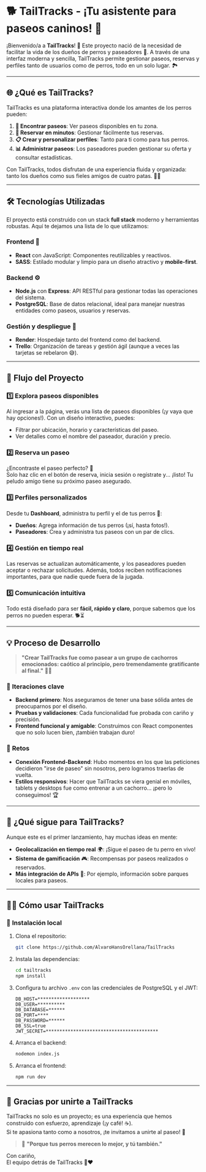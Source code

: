 
# 🐕 **TailTracks** - ¡Tu asistente para paseos caninos! 🌟

¡Bienvenido/a a **TailTracks**! 🎉 Este proyecto nació de la necesidad de facilitar la vida de los dueños de perros y paseadores 🐾. A través de una interfaz moderna y sencilla, TailTracks permite gestionar paseos, reservas y perfiles tanto de usuarios como de perros, todo en un solo lugar. 🏞️

---

## 🌐 **¿Qué es TailTracks?**

TailTracks es una plataforma interactiva donde los amantes de los perros pueden:
1. **👣 Encontrar paseos**: Ver paseos disponibles en tu zona.
2. **📅 Reservar en minutos**: Gestionar fácilmente tus reservas.
3. **📋 Crear y personalizar perfiles**: Tanto para ti como para tus perros.
4. **📊 Administrar paseos**: Los paseadores pueden gestionar su oferta y consultar estadísticas.

Con TailTracks, todos disfrutan de una experiencia fluida y organizada: tanto los dueños como sus fieles amigos de cuatro patas. 🐶💕

---

## 🛠️ **Tecnologías Utilizadas**

El proyecto está construido con un stack **full stack** moderno y herramientas robustas. Aquí te dejamos una lista de lo que utilizamos:  

### **Frontend** 🎨
- **React** con JavaScript: Componentes reutilizables y reactivos.
- **SASS**: Estilado modular y limpio para un diseño atractivo y **mobile-first**.  

### **Backend** ⚙️
- **Node.js** con **Express**: API RESTful para gestionar todas las operaciones del sistema.
- **PostgreSQL**: Base de datos relacional, ideal para manejar nuestras entidades como paseos, usuarios y reservas.  

### **Gestión y despliegue** 🚀
- **Render**: Hospedaje tanto del frontend como del backend.
- **Trello**: Organización de tareas y gestión ágil (aunque a veces las tarjetas se rebelaron 😅).  

---

## 📜 **Flujo del Proyecto**

### 1️⃣ **Explora paseos disponibles**  
Al ingresar a la página, verás una lista de paseos disponibles (¡y vaya que hay opciones!). Con un diseño interactivo, puedes:
- Filtrar por ubicación, horario y características del paseo.
- Ver detalles como el nombre del paseador, duración y precio.

### 2️⃣ **Reserva un paseo**  
¿Encontraste el paseo perfecto? 🤩  
Solo haz clic en el botón de reserva, inicia sesión o regístrate y... ¡listo! Tu peludo amigo tiene su próximo paseo asegurado.  

### 3️⃣ **Perfiles personalizados**  
Desde tu **Dashboard**, administra tu perfil y el de tus perros 🐾:
- **Dueños**: Agrega información de tus perros (¡sí, hasta fotos!).  
- **Paseadores**: Crea y administra tus paseos con un par de clics.  

### 4️⃣ **Gestión en tiempo real**  
Las reservas se actualizan automáticamente, y los paseadores pueden aceptar o rechazar solicitudes. Además, todos reciben notificaciones importantes, para que nadie quede fuera de la jugada.  

### 5️⃣ **Comunicación intuitiva**  
Todo está diseñado para ser **fácil, rápido y claro**, porque sabemos que los perros no pueden esperar. 🐕⏳  

---

## 💡 **Proceso de Desarrollo**

> **"Crear TailTracks fue como pasear a un grupo de cachorros emocionados: caótico al principio, pero tremendamente gratificante al final."** 🐾💪

### 🔄 **Iteraciones clave**  
- **Backend primero**: Nos aseguramos de tener una base sólida antes de preocuparnos por el diseño.  
- **Pruebas y validaciones**: Cada funcionalidad fue probada con cariño y precisión.  
- **Frontend funcional y amigable**: Construimos con React componentes que no solo lucen bien, ¡también trabajan duro!  

### 🤔 **Retos**  
- **Conexión Frontend-Backend**: Hubo momentos en los que las peticiones decidieron "irse de paseo" sin nosotros, pero logramos traerlas de vuelta.  
- **Estilos responsivos**: Hacer que TailTracks se viera genial en móviles, tablets y desktops fue como entrenar a un cachorro... ¡pero lo conseguimos! 🏆  

---

## 📌 **¿Qué sigue para TailTracks?**

Aunque este es el primer lanzamiento, hay muchas ideas en mente:
- **Geolocalización en tiempo real** 🌍: ¡Sigue el paseo de tu perro en vivo!  
- **Sistema de gamificación** 🎮: Recompensas por paseos realizados o reservados.  
- **Más integración de APIs** 🔗: Por ejemplo, información sobre parques locales para paseos.  

---

## 👩‍💻 **Cómo usar TailTracks**

### 🚀 **Instalación local**  
1. Clona el repositorio:  
   ```bash
   git clone https://github.com/AlvaroHansOrellana/TailTracks
   ```
2. Instala las dependencias:  
   ```bash
   cd tailtracks
   npm install
   ```
3. Configura tu archivo `.env` con las credenciales de PostgreSQL y el JWT:  
   ```plaintext
   DB_HOST=*******************
   DB_USER=**********
   DB_DATABASE=******
   DB_PORT=****
   DB_PASSWORD=******
   DB_SSL=true
   JWT_SECRET=*****************************************
   ```
4. Arranca el backend:  
   ```bash
   nodemon index.js
   ```
5. Arranca el frontend:  
   ```bash
   npm run dev
   ```

---

## 🎉 **Gracias por unirte a TailTracks**

TailTracks no solo es un proyecto; es una experiencia que hemos construido con esfuerzo, aprendizaje (¡y café! ☕).  
Si te apasiona tanto como a nosotros, ¡te invitamos a unirte al paseo! 🌟

> 🐾 **"Porque tus perros merecen lo mejor, y tú también."**  

Con cariño,  
El equipo detrás de TailTracks 🐶❤️
